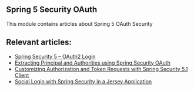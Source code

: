 ## Spring 5 Security OAuth

This module contains articles about Spring 5 OAuth Security

## Relevant articles:

- [Spring Security 5 – OAuth2 Login](https://www.surya.com/spring-security-5-oauth2-login)
- [Extracting Principal and Authorities using Spring Security OAuth](https://www.surya.com/spring-security-oauth-principal-authorities-extractor)
- [Customizing Authorization and Token Requests with Spring Security 5.1 Client](https://www.surya.com/spring-security-custom-oauth-requests)
- [Social Login with Spring Security in a Jersey Application](https://www.surya.com/spring-security-social-login-jersey)
